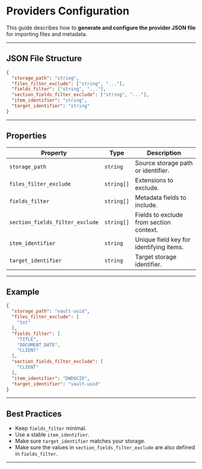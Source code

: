 # Providers Configuration

This guide describes how to **generate and configure the provider JSON file** for importing files and metadata.

---

## JSON File Structure

```json
{
  "storage_path": "string",
  "files_filter_exclude": ["string", "..."],
  "fields_filter": ["string", "..."],
  "section_fields_filter_exclude": ["string", "..."],
  "item_identifier": "string",
  "target_identifier": "string"
}
```

---

## Properties

| Property                        | Type       | Description                                                    |
|---------------------------------|------------|----------------------------------------------------------------|
| `storage_path`                  | `string`   | Source storage path or identifier.                             |
| `files_filter_exclude`          | `string[]` | Extensions to exclude.                                         |
| `fields_filter`                 | `string[]` | Metadata fields to include.                                    |
| `section_fields_filter_exclude` | `string[]` | Fields to exclude from section context.                        |
| `item_identifier`               | `string`   | Unique field key for identifying items.                        |
| `target_identifier`             | `string`   | Target storage identifier.                                     |

---

## Example

```json
{
  "storage_path": "vault-uuid",
  "files_filter_exclude": [
    "txt"
  ],
  "fields_filter": [
    "TITLE",
    "DOCUMENT_DATE",
    "CLIENT"
  ],
  "section_fields_filter_exclude": [
    "CLIENT"
  ],
  "item_identifier": "DWDOCID",
  "target_identifier": "vault-uuid"
}
```

---

## Best Practices

- Keep `fields_filter` minimal.
- Use a stable `item_identifier`.
- Make sure `target_identifier` matches your storage.
- Make sure the values in `section_fields_filter_exclude` are also defined in `fields_filter`.

---
